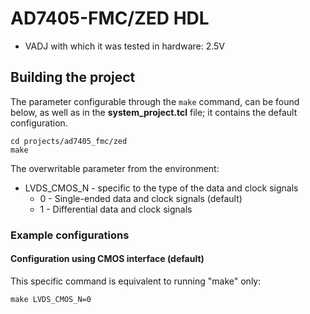 <!-- no_dts, no_no_os -->

# AD7405-FMC/ZED HDL

- VADJ with which it was tested in hardware: 2.5V

## Building the project

The parameter configurable through the `make` command, can be found below, as well as in the **system_project.tcl** file; it contains the default configuration.

```
cd projects/ad7405_fmc/zed
make
```

The overwritable parameter from the environment:

- LVDS_CMOS_N - specific to the type of the data and clock signals
  - 0 - Single-ended data and clock signals (default)
  - 1 - Differential data and clock signals

### Example configurations

#### Configuration using CMOS interface (default)

This specific command is equivalent to running "make" only:

```
make LVDS_CMOS_N=0
```
